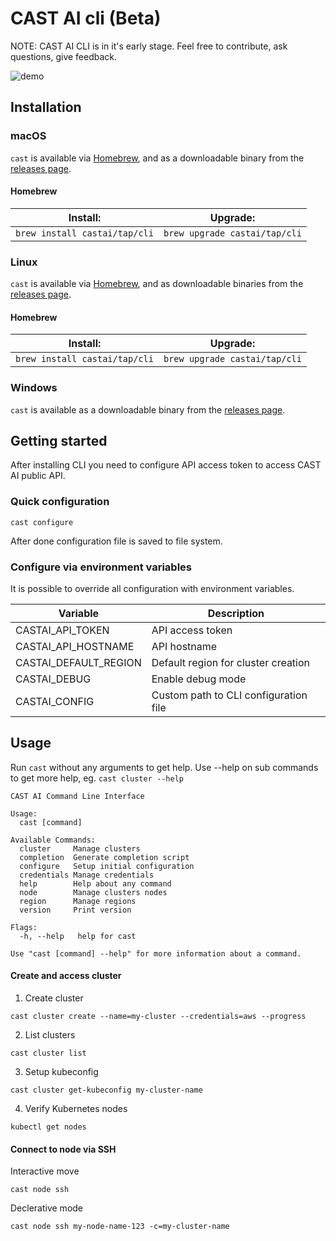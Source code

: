 # CAST AI cli (Beta)

NOTE: CAST AI CLI is in it's early stage. Feel free to contribute, ask questions, give feedback.

![demo](https://raw.githubusercontent.com/castai/cast-cli/master/cluster_create.gif)

## Installation

### macOS

`cast` is available via [Homebrew][], and as a downloadable binary from the [releases page][].

#### Homebrew

| Install:          | Upgrade:          |
| ----------------- | ----------------- |
| `brew install castai/tap/cli` | `brew upgrade castai/tap/cli` |

### Linux

`cast` is available via [Homebrew](#homebrew), and as downloadable binaries from the [releases page][].

#### Homebrew

| Install:          | Upgrade:          |
| ----------------- | ----------------- |
| `brew install castai/tap/cli` | `brew upgrade castai/tap/cli` |

### Windows

`cast` is available as a downloadable binary from the [releases page][].

## Getting started

After installing CLI you need to configure API access token to access CAST AI public API.

### Quick configuration

```
cast configure
```

After done configuration file is saved to file system.
	
### Configure via environment variables
It is possible to override all configuration with environment variables.

| Variable          | Description          
| ----------------- | ----------------- |
| CASTAI_API_TOKEN | API access token |
| CASTAI_API_HOSTNAME | API hostname |
| CASTAI_DEFAULT_REGION | Default region for cluster creation |
| CASTAI_DEBUG | Enable debug mode | 
| CASTAI_CONFIG | Custom path to CLI configuration file |

## Usage

Run `cast` without any arguments to get help. Use --help on sub commands to get more help, eg. `cast cluster --help` 

```
CAST AI Command Line Interface

Usage:
  cast [command]

Available Commands:
  cluster     Manage clusters
  completion  Generate completion script
  configure   Setup initial configuration
  credentials Manage credentials
  help        Help about any command
  node        Manage clusters nodes
  region      Manage regions
  version     Print version

Flags:
  -h, --help   help for cast

Use "cast [command] --help" for more information about a command.
```

#### Create and access cluster

1. Create cluster
```
cast cluster create --name=my-cluster --credentials=aws --progress
```

2. List clusters

```
cast cluster list
```

3. Setup kubeconfig
```
cast cluster get-kubeconfig my-cluster-name
```

4. Verify Kubernetes nodes
```
kubectl get nodes
```

#### Connect to node via SSH

Interactive move
```
cast node ssh
```

Declerative mode

```
cast node ssh my-node-name-123 -c=my-cluster-name
```


[Homebrew]: https://brew.sh
[releases page]: https://github.com/castai/cli/releases/latest
